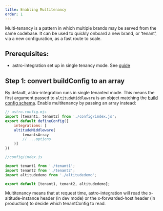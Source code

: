 ```yaml
---
title: Enabling Multitenancy
order: 1
---
```


Multi-tenancy is a pattern in which multiple brands may be served from the same codebase. It can be used to quickly onboard a new brand, or ‘tenant’, via a new configuration, as a fast route to scale.


## Prerequisites: 

- astro-integration set up in single tenancy mode. See [guide](../guides/getting-started)
  
## Step 1: convert buildConfig to an array

By default, astro-integration runs in single tenanted mode. This means the first argument passed to `altitudeMiddleware` is an object matching the [build config schema](https://github.com/THG-AltitudeSiteBuilds/astro-integration/blob/main/config_schemas/schemaV1.json). Enable multitenancy by passing an array instead:

```jsx
// astro.config.mjs
import [tenant1, tenant2] from './config/index.js';
export default defineConfig({
	integrations: [
	altitudeMiddleware(
		tenantsArray
		// ...options
	)]
})
```

```jsx
//config/index.js

import tenant1 from './tenant1';
import tenant2 from './tenant2';
import altitudedemo from './altitudedemo';

export default [tenant1, tenant2, altitudedemo];
```

Multitenancy means that at request time, astro-integration will read the x-altitude-instance header (in dev mode) or the x-forwarded-host header (in production) to decide which tenantConfig to read. 

